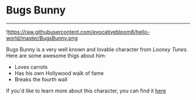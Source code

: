 # Bugs Bunny
---

!https://raw.githubusercontent.com/evocativebloom8/hello-world/master/BugsBunny.png

Bugs Bunny is a very well known and lovable character from *Looney Tunes*. Here are some awesome thigs about him:
* Loves carrots
* Has his own Hollywood walk of fame
* Breaks the fourth wall

If you'd like to learn more about this character, you can find it [here](http://looneytunes.wikia.com/wiki/Bugs_Bunny)
